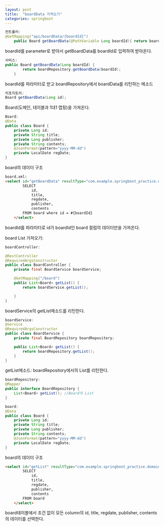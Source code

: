 ```yaml
---
layout: post
title:  "boardData 가져오기"
categories: springboot
--- 
```


``` java
컨트롤러:
@GetMapping("api/boardData/{boardId}")
    public Board getBoardData(@PathVariable Long boardId){ return boardService.getBoardData(boardId);}
``` 
boardId를 parameter로 받아서 getBoardData를 boardId로 입력하여 받아온다.

``` java
서비스:
public Board getBoardData(Long boardId) {
        return boardRepository.getBoardData(boardId);
    }
```
boardId를 파라미터로 받고 boardRepository에서 boardData를 리턴하는 메소드

``` java
리포지토리:
Board getBoardData(Long id);
```
Board(도메인, 테이블과 1대1 맵핑)을 가져온다.

```java
Board:
@Data
public class Board {
    private Long id;
    private String title;
    private Long publisher;
    private String contents;
    @JsonFormat(pattern="yyyy-MM-dd")
    private LocalDate regDate;
}
```
board의 데이터 구조
``` html
board.xml:
<select id="getBoardData" resultType="com.example.springboot_practice.domain.Board">
        SELECT
            id,
            title,
            regdate,
            publisher,
            contents
        FROM board where id = #{boardId}
    </select>
```
boardId를 파라미터로 id가 boardId인 board 컬럼의 데이터만을 가져온다.

board List 가져오기:

``` java
boardController:

@RestController
@RequiredArgsConstructor
public class BoardController {
    private final BoardService boardService;

    @GetMapping("/board")
    public List<Board> getList() {
        return boardService.getList();

    }
}
```
boardService의 getList메소드를 리턴한다.
``` java
boardService:
@Service
@RequiredArgsConstructor
public class BoardService {
    private final BoardRepository boardRepository;

    public List<Board> getList() {
        return boardRepository.getList();
    }
}
```
getList메소드: boardRepository에서의 List를 리턴한다.
``` java
boardRepository:
@Mapper
public interface BoardRepository {
    List<Board> getList(); //Board의 List
}
```
```java
board:
@Data
public class Board {
    private Long id;
    private String title;
    private Long publisher;
    private String contents;
    @JsonFormat(pattern="yyyy-MM-dd")
    private LocalDate regDate;
}

```
board의 데이터 구조
``` html
<select id="getList" resultType="com.example.springboot_practice.domain.Board">
        SELECT
            id,
            title,
            regdate,
            publisher,
            contents
        FROM board
    </select>
```
board테이블에서 조건 없이 모든 column의 id, title, regdate, publisher, contents의 데이터를 선택한다.